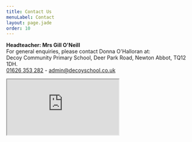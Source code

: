 ```yaml
---
title: Contact Us
menuLabel: Contact
layout: page.jade
order: 10
---
```

**Headteacher: Mrs Gill O'Neill**  
For general enquiries, please contact Donna O'Halloran at:  
Decoy Community Primary School, Deer Park Road, Newton Abbot, TQ12 1DH.  
<a href='tel:+441626353282'>01626 353 282</a> - <a href="mailto:admin@decoyschool.co.uk">admin@decoyschool.co.uk</a>

<iframe src="https://www.google.com/maps/embed?pb=!1m14!1m8!1m3!1d2536.785758323038!2d-3.596598!3d50.519552999999924!3m2!1i1024!2i768!4f13.1!3m3!1m2!1s0x486d05bff61010c7%3A0xecb7365ce19306ee!2sDecoy+Community+Primary+School!5e0!3m2!1sen!2suk!4v1405622557927" class="map"></iframe>

